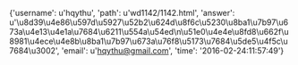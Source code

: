 {'username': u'hqythu', 'path': u'wd1142/1142.html', 'answer': u'\u8d39\u4e86\u597d\u5927\u52b2\u624d\u8f6c\u5230\u8ba1\u7b97\u673a\u4e13\u4e1a\u7684\u6211\u554a\u54ed\n\u51e0\u4e4e\u8fd8\u662f\u8981\u4ece\u4e8b\u8ba1\u7b97\u673a\u76f8\u5173\u7684\u5de5\u4f5c\u7684\u3002', 'email': u'hqythu@gmail.com', 'time': '2016-02-24:11:57:49'}